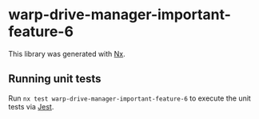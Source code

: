 # warp-drive-manager-important-feature-6

This library was generated with [Nx](https://nx.dev).

## Running unit tests

Run `nx test warp-drive-manager-important-feature-6` to execute the unit tests via [Jest](https://jestjs.io).
